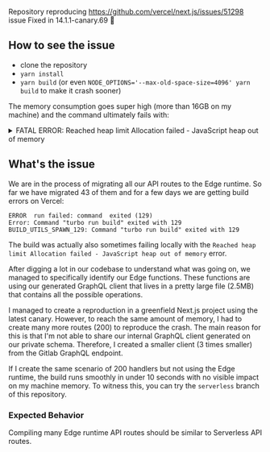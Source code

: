 Repository reproducing https://github.com/vercel/next.js/issues/51298 issue
Fixed in 14.1.1-canary.69 🎉

## How to see the issue
- clone the repository
- `yarn install`
- `yarn build` (or even `NODE_OPTIONS='--max-old-space-size=4096' yarn build` to make it crash sooner)

The memory consumption goes super high (more than 16GB on my machine) and the command ultimately fails with:
<details>
<summary>FATAL ERROR: Reached heap limit Allocation failed - JavaScript heap out of memory</summary>

<--- Last few GCs --->

[42616:0x158008000]    35153 ms: Scavenge 4086.3 (4135.9) -> 4084.0 (4136.7) MB, 4.1 / 0.0 ms  (average mu = 0.407, current mu = 0.205) allocation failure
[42616:0x158008000]    35159 ms: Scavenge 4087.1 (4136.7) -> 4084.7 (4137.4) MB, 4.4 / 0.0 ms  (average mu = 0.407, current mu = 0.205) allocation failure
[42616:0x158008000]    35549 ms: Scavenge 4088.0 (4137.7) -> 4085.5 (4146.4) MB, 386.1 / 0.0 ms  (average mu = 0.407, current mu = 0.205) allocation failure


<--- JS stacktrace --->

FATAL ERROR: Reached heap limit Allocation failed - JavaScript heap out of memory
 1: 0x1000f9c84 node::Abort() [/whatever/node]
 2: 0x1000f9e74 node::ModifyCodeGenerationFromStrings(v8::Local<v8::Context>, v8::Local<v8::Value>, bool) [/whatever/node]
 3: 0x10023e840 v8::Utils::ReportOOMFailure(v8::internal::Isolate*, char const*, bool) [/whatever/node]
 4: 0x10023e800 v8::internal::V8::FatalProcessOutOfMemory(v8::internal::Isolate*, char const*, bool) [/whatever/node]
 5: 0x1003c1d1c v8::internal::Heap::GarbageCollectionReasonToString(v8::internal::GarbageCollectionReason) [/whatever/node]
 6: 0x1003c083c v8::internal::Heap::CollectGarbage(v8::internal::AllocationSpace, v8::internal::GarbageCollectionReason, v8::GCCallbackFlags) [/whatever/node]
 7: 0x1003cbb84 v8::internal::Heap::AllocateRawWithLightRetrySlowPath(int, v8::internal::AllocationType, v8::internal::AllocationOrigin, v8::internal::AllocationAlignment) [/whatever/node]
 8: 0x1003cbc18 v8::internal::Heap::AllocateRawWithRetryOrFailSlowPath(int, v8::internal::AllocationType, v8::internal::AllocationOrigin, v8::internal::AllocationAlignment) [/whatever/node]
 9: 0x10039eaac v8::internal::Factory::NewFillerObject(int, bool, v8::internal::AllocationType, v8::internal::AllocationOrigin) [/whatever/node]
10: 0x1006d6bd0 v8::internal::Runtime_AllocateInYoungGeneration(int, unsigned long*, v8::internal::Isolate*) [/whatever/node]
11: 0x1009ea08c Builtins_CEntry_Return1_DontSaveFPRegs_ArgvOnStack_NoBuiltinExit [/whatever/node]
12: 0x1055b6444
13: 0x1052a2b90
14: 0x105115d20
15: 0x1055d44b4
16: 0x1052a40f4
17: 0x1055d34b0
18: 0x10504f498
19: 0x1055ccdb8
20: 0x1055d9aa4
21: 0x10097dd18 Builtins_InterpreterEntryTrampoline [/whatever/node]
22: 0x10504e368
23: 0x1052a1ab4
24: 0x104f61404
25: 0x104fe058c
26: 0x104ff0250
27: 0x104fdfc84
28: 0x10522f278
29: 0x100a32178 Builtins_PromiseFulfillReactionJob [/whatever/node]
30: 0x10099f6f4 Builtins_RunMicrotasks [/whatever/node]
31: 0x10097b9e4 Builtins_JSRunMicrotasksEntry [/whatever/node]
32: 0x10034e4cc v8::internal::(anonymous namespace)::Invoke(v8::internal::Isolate*, v8::internal::(anonymous namespace)::InvokeParams const&) [/whatever/node]
33: 0x10034e900 v8::internal::(anonymous namespace)::InvokeWithTryCatch(v8::internal::Isolate*, v8::internal::(anonymous namespace)::InvokeParams const&) [/whatever/node]
34: 0x10034e9ec v8::internal::Execution::TryRunMicrotasks(v8::internal::Isolate*, v8::internal::MicrotaskQueue*, v8::internal::MaybeHandle<v8::internal::Object>*) [/whatever/node]
35: 0x100371628 v8::internal::MicrotaskQueue::RunMicrotasks(v8::internal::Isolate*) [/whatever/node]
36: 0x100371ebc v8::internal::MicrotaskQueue::PerformCheckpoint(v8::Isolate*) [/whatever/node]
37: 0x100049c4c node::InternalCallbackScope::Close() [/whatever/node]
38: 0x10004977c node::CallbackScope::~CallbackScope() [/whatever/node]
39: 0x1000d1ae0 (anonymous namespace)::uvimpl::Work::AfterThreadPoolWork(int) [/whatever/node]
40: 0x10095c0c0 uv__work_done [/whatever/node]
41: 0x10095f85c uv__async_io [/whatever/node]
42: 0x1009715a8 uv__io_poll [/whatever/node]
43: 0x10095fcec uv_run [/whatever/node]
44: 0x10004a6d4 node::SpinEventLoop(node::Environment*) [/whatever/node]
45: 0x100133a90 node::NodeMainInstance::Run(int*, node::Environment*) [/whatever/node]
46: 0x100133770 node::NodeMainInstance::Run() [/whatever/node]
47: 0x1000cde38 node::Start(int, char**) [/whatever/node]
48: 0x19cd8fe50 start [/usr/lib/dyld]
error Command failed with signal "SIGABRT".

</details>
  
## What's the issue

We are in the process of migrating all our API routes to the Edge runtime. So far we have migrated 43 of them and for a few days we are getting build errors on Vercel: 
```
ERROR  run failed: command  exited (129)
Error: Command "turbo run build" exited with 129
BUILD_UTILS_SPAWN_129: Command "turbo run build" exited with 129
```

The build was actually also sometimes failing locally with the `Reached heap limit Allocation failed - JavaScript heap out of memory` error.

After digging a lot in our codebase to understand what was going on, we managed to specifically identify our Edge functions. These functions are using our generated GraphQL client that lives in a pretty large file (2.5MB) that contains all the possible operations.

I managed to create a reproduction in a greenfield Next.js project using the latest canary. However, to reach the same amount of memory, I had to create many more routes (200) to reproduce the crash. The main reason for this is that I'm not able to share our internal GraphQL client generated on our private schema. Therefore, I created a smaller client (3 times smaller) from the Gitlab GraphQL endpoint.

If I create the same scenario of 200 handlers but not using the Edge runtime, the build runs smoothly in under 10 seconds with no visible impact on my machine memory. To witness this, you can try the `serverless` branch of this repository.

### Expected Behavior

Compiling many Edge runtime API routes should be similar to Serverless API routes.
